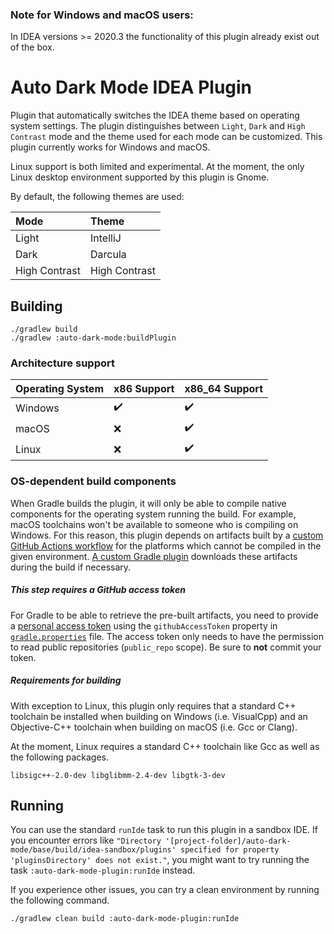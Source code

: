 ### Note for Windows and macOS users: 
In IDEA versions >= 2020.3 the functionality of this plugin already exist out of the box.

# Auto Dark Mode IDEA Plugin

Plugin that automatically switches the IDEA theme based on
operating system settings. The plugin distinguishes between `Light`, `Dark` and `High Contrast` mode and
the theme used for each mode can be customized.
This plugin currently works for Windows and macOS.

Linux support is both limited and experimental. At the moment, the only Linux desktop environment supported by this plugin is Gnome.

By default, the following themes are used:

| Mode          | Theme         |
|:--------------|:--------------| 
| Light         | IntelliJ      |
| Dark          | Darcula       |
| High Contrast | High Contrast |

## Building
````
./gradlew build
./gradlew :auto-dark-mode:buildPlugin
````

### Architecture support
| Operating System | x86 Support        | x86_64 Support     |
|------------------|--------------------|--------------------|
| Windows          | :heavy_check_mark: | :heavy_check_mark: |
| macOS           | :x:                | :heavy_check_mark: |
| Linux            | :x:                | :heavy_check_mark: |

### OS-dependent build components
When Gradle builds the plugin, it will only be able to compile 
native components for the operating system running the build.
For example, macOS toolchains won't be available to someone 
who is compiling on Windows. For this reason, this plugin depends on 
artifacts built by a [custom GitHub Actions workflow](.github/workflows/libs.yml) for the platforms which cannot be compiled 
in the given environment. [A custom Gradle plugin](buildSrc/src/main/groovy/UsePrebuiltBinariesWhenUnbuildablePlugin.groovy) 
downloads these artifacts during the build if necessary.

##### This step requires a GitHub access token
For Gradle to be able to retrieve the pre-built artifacts, you need to provide a [personal access token](https://docs.github.com/en/github/authenticating-to-github/creating-a-personal-access-token) using the `githubAccessToken` property in [`gradle.properties`](gradle.properties) file. The access token only needs to have the permission to read public repositories (`public_repo` scope). Be sure to **not** commit your token.

##### Requirements for building

With exception to Linux, this plugin only requires that a standard 
C++ toolchain be installed when building on Windows (i.e. VisualCpp) 
and an Objective-C++ toolchain when building on macOS (i.e. Gcc or Clang).

At the moment, Linux requires a standard C++ toolchain like Gcc
as well as the following packages.
```
libsigc++-2.0-dev libglibmm-2.4-dev libgtk-3-dev
```


## Running
You can use the standard `runIde` task to run this plugin 
in a sandbox IDE. If you encounter errors like `"Directory '[project-folder]/auto-dark-mode/base/build/idea-sandbox/plugins' specified for property 'pluginsDirectory' does not exist."`, you might want
to try running the task `:auto-dark-mode-plugin:runIde` instead.

If you experience other issues, you can try a clean
environment by running the following command.
```
./gradlew clean build :auto-dark-mode-plugin:runIde
```
